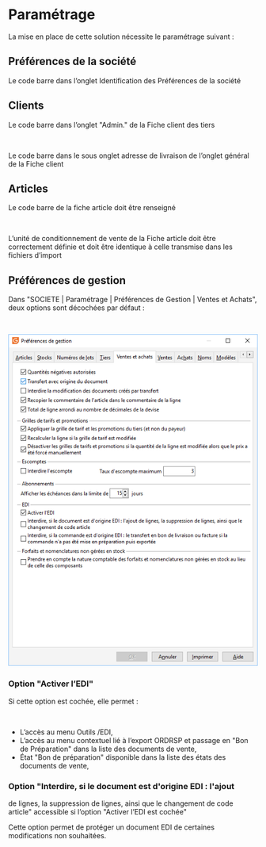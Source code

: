 # Paramétrage

La mise en place de cette solution nécessite le paramétrage suivant 
 :


## Préférences de la société


Le code barre dans l’onglet Identification des 
 Préférences de la société


## Clients


Le code barre dans l’onglet "Admin." 
 de la Fiche client des tiers


 


Le code barre dans le sous onglet adresse de 
 livraison de l’onglet général de la Fiche client


## Articles


Le code barre de la fiche article doit 
 être renseigné


 


L’unité de conditionnement de vente de la Fiche 
 article doit être correctement définie et doit être identique à celle 
 transmise dans les fichiers d’import


## Préférences de gestion


Dans "SOCIETE 
 | Paramétrage | Préférences de Gestion | Ventes et Achats", 
 deux options sont décochées par défaut :


 


![](Preferences.png)


### Option "Activer l’EDI"


Si cette option est cochée, elle permet :


 


* L’accès 
 au menu Outils /EDI,
* L’accès 
 au menu contextuel lié à l’export ORDRSP et passage en "Bon de 
 Préparation" dans la liste des documents de vente,
* État 
 "Bon de préparation" disponible dans la liste des états 
 des documents de vente,


### Option "Interdire, si le document est d'origine EDI : l'ajout 
 de lignes, la suppression de lignes, ainsi que le changement de code article" 
 accessible si l’option "Activer l’EDI est cochée"


Cette option permet de protéger un document EDI de certaines modifications 
 non souhaitées.


